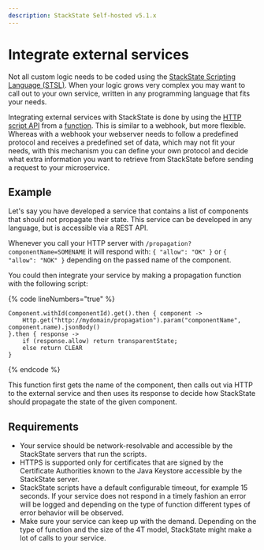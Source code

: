 ```yaml
---
description: StackState Self-hosted v5.1.x 
---
```


# Integrate external services

Not all custom logic needs to be coded using the [StackState Scripting Language \(STSL\)](../reference/scripting/). When your logic grows very complex you may want to call out to your own service, written in any programming language that fits your needs.

Integrating external services with StackState is done by using the [HTTP script API](../reference/scripting/script-apis/http.md) from a [function](/develop/developer-guides/custom-functions/functions.md). This is similar to a webhook, but more flexible. Whereas with a webhook your webserver needs to follow a predefined protocol and receives a predefined set of data, which may not fit your needs, with this mechanism you can define your own protocol and decide what extra information you want to retrieve from StackState before sending a request to your microservice.

## Example

Let's say you have developed a service that contains a list of components that should not propagate their state. This service can be developed in any language, but is accessible via a REST API.

Whenever you call your HTTP server with `/propagation?componentName=SOMENAME` it will respond with: `{ "allow": "OK" }` or `{ "allow": "NOK" }` depending on the passed name of the component.

You could then integrate your service by making a propagation function with the following script:

{% code lineNumbers="true" %}
```text
Component.withId(componentId).get().then { component ->  
    Http.get("http://mydomain/propagation").param("componentName", component.name).jsonBody() 
}.then { response ->
    if (response.allow) return transparentState;
    else return CLEAR
}
```
{% endcode %}

This function first gets the name of the component, then calls out via HTTP to the external service and then uses its response to decide how StackState should propagate the state of the given component.

## Requirements

* Your service should be network-resolvable and accessible by the StackState servers that run the scripts.
* HTTPS is supported only for certificates that are signed by the Certificate Authorities known to the Java Keystore accessible by the StackState server.
* StackState scripts have a default configurable timeout, for example 15 seconds. If your service does not respond in a timely fashion an error will be logged and depending on the type of function different types of error behavior will be observed. 
* Make sure your service can keep up with the demand. Depending on the type of function and the size of the 4T model, StackState might make a lot of calls to your service.

